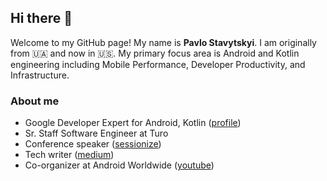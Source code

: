 ## Hi there 👋
Welcome to my GitHub page! My name is **Pavlo Stavytskyi**. I am originally from 🇺🇦 and now in 🇺🇸.
My primary focus area is Android and Kotlin engineering including Mobile Performance, Developer Productivity, and Infrastructure.
### About me

- Google Developer Expert for Android, Kotlin ([profile](https://developers.google.com/profile/u/morfly))
- Sr. Staff Software Engineer at Turo
- Conference speaker ([sessionize](https://sessionize.com/pavlo-stavytskyi/))
- Tech writer ([medium](https://medium.com/@morfly))
- Co-organizer at Android Worldwide ([youtube](https://www.youtube.com/@AndroidWorldwide/videos))

